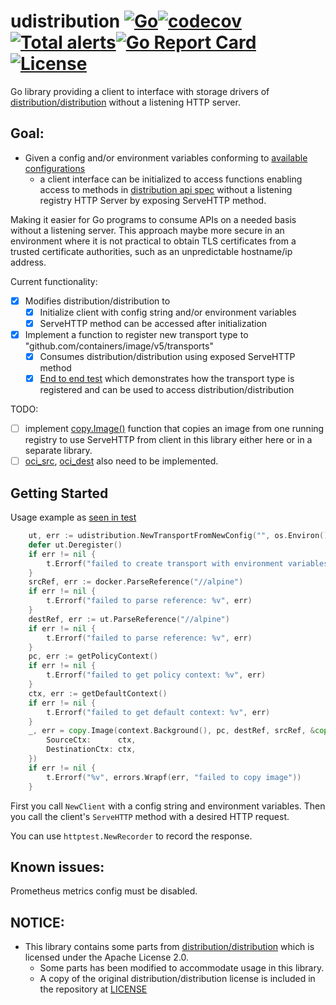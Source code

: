 # udistribution [![Go](https://github.com/kaovilai/udistribution/actions/workflows/go.yml/badge.svg)](https://github.com/kaovilai/udistribution/actions/workflows/go.yml)[![codecov](https://codecov.io/gh/kaovilai/udistribution/branch/main/graph/badge.svg?token=tmGT4hOtQb)](https://codecov.io/gh/kaovilai/udistribution)[![Total alerts](https://img.shields.io/lgtm/alerts/g/kaovilai/udistribution.svg?logo=lgtm&logoWidth=18)](https://lgtm.com/projects/g/kaovilai/udistribution/alerts/)[![Go Report Card](https://goreportcard.com/badge/github.com/kaovilai/udistribution)](https://goreportcard.com/report/github.com/kaovilai/udistribution)[![License](https://img.shields.io/:license-apache-blue.svg)](https://www.apache.org/licenses/LICENSE-2.0.html)
Go library providing a client to interface with storage drivers of [distribution/distribution](https://github.com/distribution/distribution) without a listening HTTP server.

## Goal:
- Given a config and/or environment variables conforming to [available configurations](https://docs.docker.com/registry/configuration/)
  - a client interface can be initialized to access functions enabling access to methods in [distribution api spec](https://github.com/opencontainers/distribution-spec/blob/main/spec.md#api) without a listening registry HTTP Server by exposing ServeHTTP method.

Making it easier for Go programs to consume APIs on a needed basis without a listening server. This approach maybe more secure in an environment where it is not practical to obtain TLS certificates from a trusted certificate authorities, such as an unpredictable hostname/ip address.

Current functionality:
- [x] Modifies distribution/distribution to
  - [x] Initialize client with config string and/or environment variables
  - [x] ServeHTTP method can be accessed after initialization
- [x] Implement a function to register new transport type to "github.com/containers/image/v5/transports"
  - [x] Consumes distribution/distribution using exposed ServeHTTP method
  - [x] [End to end test](pkg/e2e_test.go) which demonstrates how the transport type is registered and can be used to access distribution/distribution

TODO:
- [ ] implement [copy.Image()](https://github.com/containers/image/blob/3c83b65b71650f25c11d9b8585f304bd8299dd00/copy/copy.go#L186) function that copies an image from one running registry to use ServeHTTP from client in this library either here or in a separate library.
- [ ] [oci_src](https://github.com/containers/image/blob/7152f888b90d2f3cd7a633246ceba30f5cd49cc3/oci/layout/oci_src.go), [oci_dest](https://github.com/containers/image/blob/7152f888b90d2f3cd7a633246ceba30f5cd49cc3/oci/layout/oci_dest.go) also need to be implemented.

## Getting Started
Usage example as [seen in test](https://github.com/kaovilai/udistribution/blob/dd4070c5d75f4601e62d5a7b495a7ebd96b053f9/pkg/e2e_test.go#L45-L72)
```go
	ut, err := udistribution.NewTransportFromNewConfig("", os.Environ())
	defer ut.Deregister()
	if err != nil {
		t.Errorf("failed to create transport with environment variables: %v", err)
	}
	srcRef, err := docker.ParseReference("//alpine")
	if err != nil {
		t.Errorf("failed to parse reference: %v", err)
	}
	destRef, err := ut.ParseReference("//alpine")
	if err != nil {
		t.Errorf("failed to parse reference: %v", err)
	}
	pc, err := getPolicyContext()
	if err != nil {
		t.Errorf("failed to get policy context: %v", err)
	}
	ctx, err := getDefaultContext()
	if err != nil {
		t.Errorf("failed to get default context: %v", err)
	}
	_, err = copy.Image(context.Background(), pc, destRef, srcRef, &copy.Options{
		SourceCtx:      ctx,
		DestinationCtx: ctx,
	})
	if err != nil {
		t.Errorf("%v", errors.Wrapf(err, "failed to copy image"))
	}
```
First you call `NewClient` with a config string and environment variables.
Then you call the client's `ServeHTTP` method with a desired HTTP request.

You can use `httptest.NewRecorder` to record the response.
## Known issues:
Prometheus metrics config must be disabled.

## NOTICE:
- This library contains some parts from [distribution/distribution](https://github.com/distribution/distribution) which is licensed under the Apache License 2.0.
  - Some parts has been modified to accommodate usage in this library.
  - A copy of the original distribution/distribution license is included in the repository at [LICENSE](LICENSE)